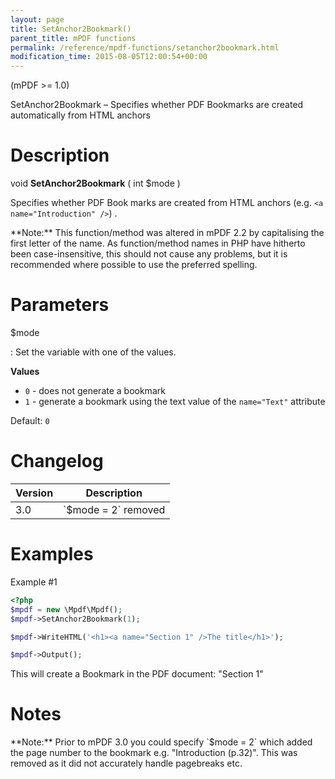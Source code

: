 ```yaml
---
layout: page
title: SetAnchor2Bookmark()
parent_title: mPDF functions
permalink: /reference/mpdf-functions/setanchor2bookmark.html
modification_time: 2015-08-05T12:00:54+00:00
---
```


(mPDF >= 1.0)

SetAnchor2Bookmark – Specifies whether PDF Bookmarks are created automatically from HTML anchors

# Description

void **SetAnchor2Bookmark** ( int <span class="parameter">$mode</span> )

Specifies whether PDF Book marks are created from HTML anchors (e.g. `<a name="Introduction" />`) .

<div class="alert alert-info" role="alert" markdown="1">
  **Note:** This function/method was altered in mPDF 2.2 by capitalising the first letter of the name. 
  As function/method names in PHP have hitherto been case-insensitive, this should not cause any problems, but it is 
  recommended where possible to use the preferred spelling.
</div>

# Parameters

<span class="parameter">$mode</span>

: Set the variable with one of the values.
  
  **Values**

  * `0` - does not generate a bookmark
  * `1` - generate a bookmark using the text value of the `name="Text"` attribute
  
  Default: `0`

# Changelog

<table class="table">
<thead>
<tr>
    <th>Version</th>
    <th>Description</th>
</tr>
</thead>
<tbody>
<tr>
  <td>3.0</td>
  <td markdown="1">
  `$mode = 2` removed
  </td>
</tr>
</tbody>
</table>

# Examples

Example #1

```php
<?php
$mpdf = new \Mpdf\Mpdf();
$mpdf->SetAnchor2Bookmark(1);

$mpdf->WriteHTML('<h1><a name="Section 1" />The title</h1>');

$mpdf->Output();

```

This will create a Bookmark in the PDF document: "Section 1"

# Notes

<div class="alert alert-info" role="alert" markdown="1">
  **Note:** Prior to mPDF 3.0 you could specify `$mode = 2` which added 
  the page number to the bookmark e.g. "Introduction (p.32)". This was removed as it did not accurately handle
  pagebreaks etc.
</div>
